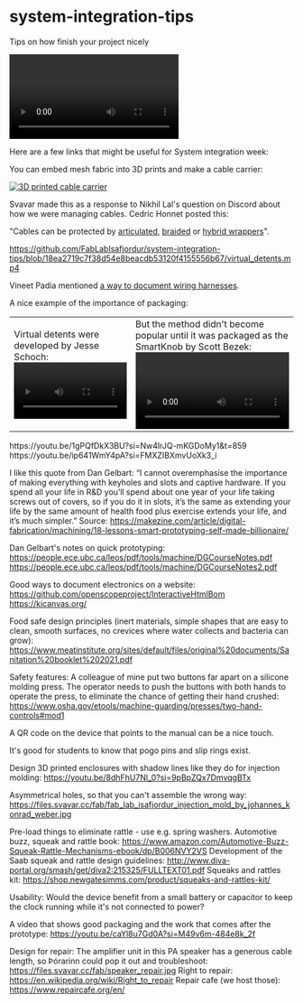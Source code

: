 # system-integration-tips
Tips on how finish your project nicely 

<video autoplay="true" loop="true" src="smartknob_detents.mp4" title=""></video>

Here are a few links that might be useful for System integration week:

You can embed mesh fabric into 3D prints and make a cable carrier:

[![3D printed cable carrier](https://fab.cba.mit.edu/classes/865.24/people/svavar/components/images/cable_carrier/cable_carrier.jpg)](https://fab.cba.mit.edu/classes/865.24/people/svavar/components/cable_carrier/)

Svavar made this as a response to Nikhil Lal's question on Discord about how we were managing cables. Cedric Honnet posted this:

"Cables can be protected by [articulated](https://www.amazon.com/Plastic-Machine-Carrier-Ted-Lele/dp/B074S2GQ56/?th=1), [braided](https://www.amazon.com/Keco-100ft-Expandable-Braided-Sleeving/dp/B07K1WP871?th=1) or [hybrid wrappers](https://www.amazon.com/Management-Diameter-Organizer-Expandable-Concealer/dp/B07PPR47ZV/?th=1)".


https://github.com/FabLabIsafjordur/system-integration-tips/blob/18ea2719c7f38d54e8beacdb53120f4155556b67/virtual_detents.mp4

Vineet Padia mentioned [a way to document wiring harnesses](https://github.com/wireviz/WireViz).

A nice example of the importance of packaging:
<table style="width:100%">
  <tr>
    <td>Virtual detents were developed by Jesse Schoch:
    <video autoplay="true" loop="true" width=100%>
        <source src="https://github.com/FabLabIsafjordur/system-integration-tips/blob/18ea2719c7f38d54e8beacdb53120f4155556b67/virtual_detents.mp4" type="video/mp4">
    </video></td>
    <td>But the method didn't become popular until it was packaged as the SmartKnob by Scott Bezek:
    <video autoplay="true" loop="true" width=100%>
        <source src="smartknob_detents.mp4" type="video/mp4">
    </video></td>
  </tr>
</table>
 https://youtu.be/1gPQfDkX3BU?si=Nw4lrJQ-mKGDoMy1&t=859
 https://youtu.be/ip641WmY4pA?si=FMXZIBXmvUoXk3_i

I like this quote from Dan Gelbart:
“I cannot overemphasise the importance of making everything with keyholes and slots and captive hardware. If you spend all your life in R&D you’ll spend about one year of your life taking screws out of covers, so if you do it in slots, it’s the same as extending your life by the same amount of health food plus exercise extends your life, and it’s much simpler.”
Source: https://makezine.com/article/digital-fabrication/machining/18-lessons-smart-prototyping-self-made-billionaire/

Dan Gelbart's notes on quick prototyping:
https://people.ece.ubc.ca/leos/pdf/tools/machine/DGCourseNotes.pdf
https://people.ece.ubc.ca/leos/pdf/tools/machine/DGCourseNotes2.pdf

Good ways to document electronics on a website:
https://github.com/openscopeproject/InteractiveHtmlBom
https://kicanvas.org/

Food safe design principles (inert materials, simple shapes that are easy to clean, smooth surfaces, no crevices where water collects and bacteria can grow): https://www.meatinstitute.org/sites/default/files/original%20documents/Sanitation%20booklet%202021.pdf

Safety features: A colleague of mine put two buttons far apart on a silicone molding press. The operator needs to push the buttons with both hands to operate the press, to eliminate the chance of getting their hand crushed: https://www.osha.gov/etools/machine-guarding/presses/two-hand-controls#mod1

A QR code on the device that points to the manual can be a nice touch.

It's good for students to know that pogo pins and slip rings exist.

Design 3D printed enclosures with shadow lines like they do for injection molding: https://youtu.be/8dhFhU7Nl_0?si=9pBpZQx7DmvqgBTx

Asymmetrical holes, so that you can't assemble the wrong way:
https://files.svavar.cc/fab/fab_lab_isafjordur_injection_mold_by_johannes_konrad_weber.jpg

Pre-load things to eliminate rattle - use e.g. spring washers. 
Automotive buzz, squeak and rattle book: https://www.amazon.com/Automotive-Buzz-Squeak-Rattle-Mechanisms-ebook/dp/B006NVY2VS
Development of the Saab squeak and rattle design guidelines: http://www.diva-portal.org/smash/get/diva2:215325/FULLTEXT01.pdf
Squeaks and rattles kit: https://shop.newgatesimms.com/product/squeaks-and-rattles-kit/

Usability: Would the device benefit from a small battery or capacitor to keep the clock running while it's not connected to power?

A video that shows good packaging and the work that comes after the prototype: https://youtu.be/caYl8u7Gd0A?si=M49v6m-484e8k_2f

Design for repair: The amplifier unit in this PA speaker has a generous cable length, so Þórarinn could pop it out and troubleshoot: https://files.svavar.cc/fab/speaker_repair.jpg
Right to repair: https://en.wikipedia.org/wiki/Right_to_repair
Repair cafe (we host those): https://www.repaircafe.org/en/


